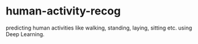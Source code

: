 # human-activity-recog
predicting human activities like walking, standing, laying, sitting etc. using Deep Learning. 
